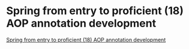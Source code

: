 # Spring from entry to proficient (18) AOP annotation development
[Spring from entry to proficient (18) AOP annotation development](https://aiwithcloud.com/2022/09/16/spring_from_entry_to_proficient_18_aop_annotation_development/)